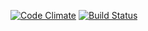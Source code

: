 
[![Code Climate](https://codeclimate.com/github/codeclimate/codeclimate/badges/gpa.svg)](https://codeclimate.com/github/codeclimate/codeclimate)  [![Build Status](https://travis-ci.org/nawox/project-lvl2-s90.svg?branch=master)](https://travis-ci.org/nawox/project-lvl2-s90)
